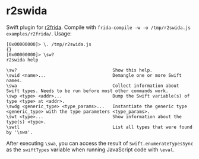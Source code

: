 # r2swida

Swift plugin for [r2frida](https://github.com/nowsecure/r2frida). Compile with
`frida-compile -w -o /tmp/r2swida.js examples/r2frida/`. Usage:

    [0x00000000]> \. /tmp/r2swida.js
    {}
    [0x00000000]> \sw?
    r2swida help

    \sw?                                    Show this help.
    \swid <name>...                         Demangle one or more Swift names.
    \swa                                    Collect information about Swift types. Needs to be run before most other commands work.
    \swp <type> <addr>...                   Dump the Swift variable(s) of type <type> at <addr>.
    \swdg <generic_type> <type_params>...   Instantiate the generic type <generic_type> with the type parameters <type_params>.
    \swt <type>...                          Show information about the type(s) <type>.
    \swtl                                   List all types that were found by '\swa'.

After executing `\swa`, you can access the result of `Swift.enumerateTypesSync`
as the `swiftTypes` variable when running JavaScript code with `\eval`.
